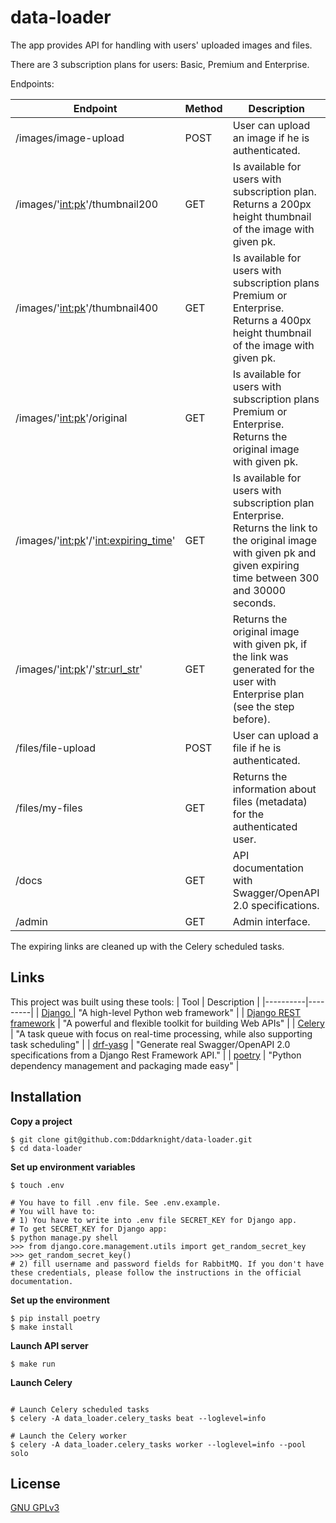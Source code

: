 # data-loader

The app provides API for handling with users' uploaded images and files.

There are 3 subscription plans for users: Basic, Premium and Enterprise.

Endpoints:

| Endpoint | Method | Description |
|----------|---------|---------|
| /images/image-upload | POST |  User can upload an image if he is authenticated. |
| /images/'<int:pk>'/thumbnail200 | GET | Is available for users with subscription plan. Returns a 200px height thumbnail of the image with given pk. |
| /images/'<int:pk>'/thumbnail400 | GET |  Is available for users with subscription plans Premium or Enterprise. Returns a 400px height thumbnail of the image with given pk. |
| /images/'<int:pk>'/original | GET |  Is available for users with subscription plans Premium or Enterprise. Returns the original image with given pk. |
| /images/'<int:pk>'/'<int:expiring_time>' | GET |  Is available for users with subscription plan Enterprise. Returns the link to the original image with given pk and given expiring time between 300 and 30000 seconds. |
| /images/'<int:pk>'/'<str:url_str>' | GET |  Returns the original image with given pk, if the link was generated for the user with Enterprise plan (see the step before). |
| /files/file-upload | POST |  User can upload a file if he is authenticated. |
| /files/my-files | GET |  Returns the information about files (metadata) for the authenticated user. |
| /docs | GET |  API documentation with Swagger/OpenAPI 2.0 specifications. |
| /admin | GET |  Admin interface. |


The expiring links are cleaned up with the Celery scheduled tasks.


## Links
This project was built using these tools:
| Tool | Description |
|----------|---------|
| [Django ](https://www.djangoproject.com/) |  "A high-level Python web framework" |
| [Django REST framework](https://www.django-rest-framework.org/) |  "A powerful and flexible toolkit for building Web APIs" |
| [Celery](https://docs.celeryq.dev/en/stable/index.html) | "A task queue with focus on real-time processing, while also supporting task scheduling" |
| [drf-yasg](https://drf-yasg.readthedocs.io/en/stable/readme.html) |  "Generate real Swagger/OpenAPI 2.0 specifications from a Django Rest Framework API." |
| [poetry](https://python-poetry.org/) |  "Python dependency management and packaging made easy" |


## Installation

**Copy a project**
```
$ git clone git@github.com:Dddarknight/data-loader.git
$ cd data-loader
```

**Set up environment variables**
``` 
$ touch .env

# You have to fill .env file. See .env.example.
# You will have to:
# 1) You have to write into .env file SECRET_KEY for Django app.
# To get SECRET_KEY for Django app:
$ python manage.py shell
>>> from django.core.management.utils import get_random_secret_key
>>> get_random_secret_key()
# 2) fill username and password fields for RabbitMQ. If you don't have these credentials, please follow the instructions in the official documentation.
```

**Set up the environment**
```
$ pip install poetry
$ make install
```

**Launch API server**
```
$ make run
```

**Launch Celery**
```

# Launch Celery scheduled tasks
$ celery -A data_loader.celery_tasks beat --loglevel=info

# Launch the Celery worker
$ celery -A data_loader.celery_tasks worker --loglevel=info --pool solo
```

## License
[GNU GPLv3](https://choosealicense.com/licenses/gpl-3.0/)